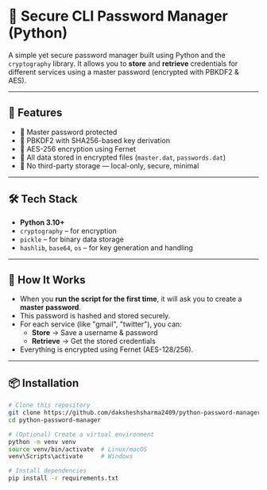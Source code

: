 # 🔐 Secure CLI Password Manager (Python)

A simple yet secure password manager built using Python and the `cryptography` library. It allows you to **store** and **retrieve** credentials for different services using a master password (encrypted with PBKDF2 & AES).

---

## 🚀 Features

- 🔑 Master password protected
- 🔐 PBKDF2 with SHA256-based key derivation
- 🧊 AES-256 encryption using Fernet
- 📁 All data stored in encrypted files (`master.dat`, `passwords.dat`)
- 🧠 No third-party storage — local-only, secure, minimal

---

## 🛠️ Tech Stack

- **Python 3.10+**
- `cryptography` – for encryption
- `pickle` – for binary data storage
- `hashlib`, `base64`, `os` – for key generation and handling

---

## 🧪 How It Works

- When you **run the script for the first time**, it will ask you to create a **master password**.
- This password is hashed and stored securely.
- For each service (like "gmail", "twitter"), you can:
  - **Store** → Save a username & password
  - **Retrieve** → Get the stored credentials
- Everything is encrypted using Fernet (AES-128/256).

---

## 📦 Installation

```bash
# Clone this repository
git clone https://github.com/daksheshsharma2409/python-password-manager.git
cd python-password-manager

# (Optional) Create a virtual environment
python -m venv venv
source venv/bin/activate  # Linux/macOS
venv\Scripts\activate     # Windows

# Install dependencies
pip install -r requirements.txt
